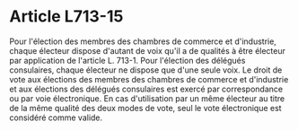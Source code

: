 # Article L713-15

Pour l'élection des membres des chambres de commerce et d'industrie, chaque électeur dispose d'autant de voix qu'il a de qualités à être électeur par application de l'article L. 713-1.   Pour l'élection des délégués consulaires, chaque électeur ne dispose que d'une seule voix.   Le droit de vote aux élections des membres des chambres de commerce et d'industrie et aux élections des délégués consulaires est exercé par correspondance ou par voie électronique. En cas d'utilisation par un même électeur au titre de la même qualité des deux modes de vote, seul le vote électronique est considéré comme valide.